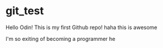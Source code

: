 # git_test
Hello Odin!
This is my first Github repo!
haha this is awesome

I'm so exiting of becoming a programmer he